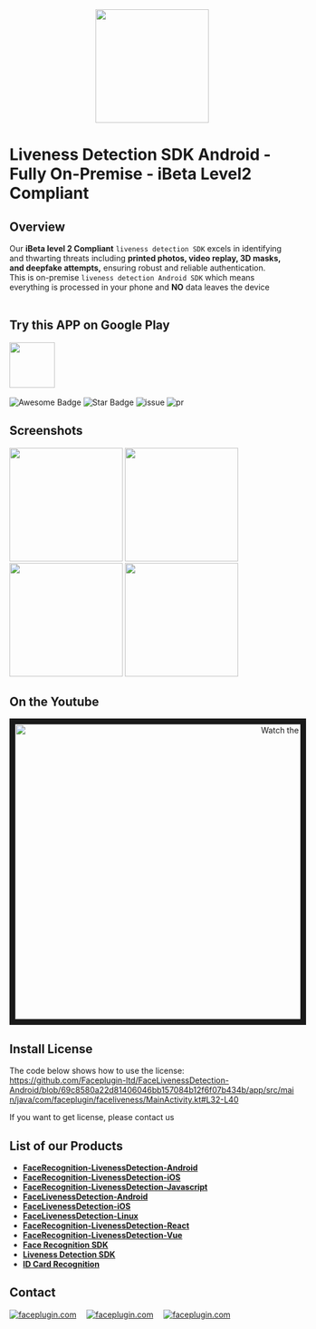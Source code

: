 <div align="center">
<img alt="" src="https://github.com/Faceplugin-ltd/FaceRecognition-Javascript/assets/160750757/657130a9-50f2-486d-b6d5-b78bcec5e6e2.png" width=200/>
</div>

# Liveness Detection SDK Android - Fully On-Premise - iBeta Level2 Compliant
## Overview
Our **iBeta level 2 Compliant** `liveness detection SDK` excels in identifying and thwarting threats including **printed photos, video replay, 3D masks, and deepfake attempts,** ensuring robust and reliable authentication.
<br>This is on-premise `liveness detection Android SDK` which means everything is processed in your phone and **NO** data leaves the device 
<br></br>

## Try this APP on Google Play
<a href="https://play.google.com/store/apps/details?id=ai.faceplugin.liveness" target="_blank">
  <img alt="" src="https://user-images.githubusercontent.com/125717930/230804673-17c99e7d-6a21-4a64-8b9e-a465142da148.png" height=80/>
</a>
<br></br>

<div align="left">
<img src="https://cdn.rawgit.com/sindresorhus/awesome/d7305f38d29fed78fa85652e3a63e154dd8e8829/media/badge.svg" alt="Awesome Badge"/>
<img src="https://img.shields.io/static/v1?label=%F0%9F%8C%9F&message=If%20Useful&style=style=flat&color=BC4E99" alt="Star Badge"/>
<img src="https://img.shields.io/github/issues/genderev/assassin" alt="issue"/>
<img src="https://img.shields.io/github/issues-pr/genderev/assassin" alt="pr"/>
</div>

## Screenshots
<div align="left">
<img alt="" src="https://github.com/Faceplugin-ltd/FaceLivenessDetection-Android/assets/160750757/3a900b76-2f8e-4894-89bb-2474ac6aeb7a" width=200/>
<img alt="" src="https://github.com/Faceplugin-ltd/FaceLivenessDetection-Android/assets/160750757/bff5371b-b73d-4ced-a096-9db8b6eb037f" width=200/>
<img alt="" src="https://github.com/Faceplugin-ltd/FaceLivenessDetection-Android/assets/160750757/4d66987d-6eff-4ea7-b146-833adfd2c14f" width=200/>
<img alt="" src="https://github.com/Faceplugin-ltd/FaceLivenessDetection-Android/assets/160750757/4ce4a283-09bd-4637-b7d0-35a98307b794" width=200/>
</div>

## On the Youtube
<div align="center">
<a href="http://www.youtube.com/watch?feature=player_embedded&v=cjvEBzFpHGk" target="_blank">
 <img src="http://img.youtube.com/vi/cjvEBzFpHGk/maxresdefault.jpg" alt="Watch the video" width="960" height="520" border="10" />
</a>
</div>

## Install License  
The code below shows how to use the license: https://github.com/Faceplugin-ltd/FaceLivenessDetection-Android/blob/69c8580a22d81406046bb157084b12f6f07b434b/app/src/main/java/com/faceplugin/faceliveness/MainActivity.kt#L32-L40

If you want to get license, please contact us

## List of our Products
* **[FaceRecognition-LivenessDetection-Android](https://github.com/Faceplugin-ltd/FaceRecognition-Android)**
* **[FaceRecognition-LivenessDetection-iOS](https://github.com/Faceplugin-ltd/FaceRecognition-iOS)**
* **[FaceRecognition-LivenessDetection-Javascript](https://github.com/Faceplugin-ltd/FaceRecognition-LivenessDetection-Javascript)**
* **[FaceLivenessDetection-Android](https://github.com/Faceplugin-ltd/FaceLivenessDetection-Android)**
* **[FaceLivenessDetection-iOS](https://github.com/Faceplugin-ltd/FaceLivenessDetection-iOS)**
* **[FaceLivenessDetection-Linux](https://github.com/Faceplugin-ltd/FaceLivenessDetection-Linux)**
* **[FaceRecognition-LivenessDetection-React](https://github.com/Faceplugin-ltd/FaceRecognition-LivenessDetection-React)**
* **[FaceRecognition-LivenessDetection-Vue](https://github.com/Faceplugin-ltd/FaceRecognition-LivenessDetection-Vue)**
* **[Face Recognition SDK](https://github.com/Faceplugin-ltd/Face-Recognition-SDK)**
* **[Liveness Detection SDK](https://github.com/Faceplugin-ltd/Face-Liveness-Detection-SDK)**
* **[ID Card Recognition](https://github.com/Faceplugin-ltd/ID-Card-Recognition)**

## Contact
<div align="left">
<a target="_blank" href="mailto:info@faceplugin.com"><img src="https://img.shields.io/badge/email-info@faceplugin.com-blue.svg?logo=gmail " alt="faceplugin.com"></a>&emsp;
<a target="_blank" href="https://t.me/faceplugin"><img src="https://img.shields.io/badge/telegram-@faceplugin-blue.svg?logo=telegram " alt="faceplugin.com"></a>&emsp;
<a target="_blank" href="https://wa.me/+14422295661"><img src="https://img.shields.io/badge/whatsapp-faceplugin-blue.svg?logo=whatsapp " alt="faceplugin.com">
</div>



